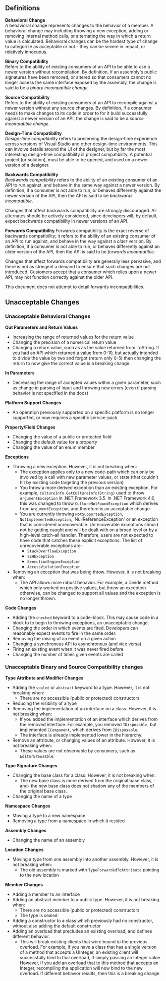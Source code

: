 ## Definitions

**Behavioral Change**  
A behavioral change represents changes to the behavior of a member. A behavioral change may including throwing a new exception, adding or removing internal method calls, or alternating the way in which a return value is calculated. Behavioral changes can be the hardest type of change to categorize as acceptable or not - they can be severe in impact, or relatively innocuous.

**Binary Compatibility**  
Refers to the ability of existing consumers of an API to be able to use a newer version without recompilation. By definition, if an assembly's public signatures have been removed, or altered so that consumers cannot no longer access the same interface exposed by the assembly, the change is said to be a _binary incompatible change_.

**Source Compatibility**  
Refers to the ability of existing consumers of an API to recompile against a newer version without any source changes. By definition, if a consumer needs to make changes to its code in order to for it build successfully against a newer version of an API, the change is said to be a _source incompatible change_.

**Design-Time Compatibility**  
_Design-time compatibility_ refers to preserving the design-time experience across versions of Visual Studio and other design-time environments. This can involve details around the UI of the designer, but by far the most interesting design-time compatibility is project compatibility. A potential project (or solution), must be able to be opened, and used on a newer version of a designer.

**Backwards Compatibility**  
_Backwards compatibility_ refers to the ability of an existing consumer of an API to run against, and behave in the same way against a newer version. By definition, if a consumer is not able to run, or behaves differently against the newer version of the API, then the API is said to be _backwards incompatible_. 

Changes that affect backwards compatibility are strongly discouraged. All alternates should be actively considered, since developers will, by default, expect backwards compatibility in newer versions of an API.

**Forwards Compatibility**
Forwards compatibility is the exact reverse of backwards compatibility; it refers to the ability of an existing consumer of an API to run against, and behave in the way against a _older_ version. By definition, if a consumer is not able to run, or behaves differently against an older version of the API, then the API is said to be _forwards incompatible_.

Changes that affect forwards compatibility are generally less pervasive, and there is not as stringent a demand to ensure that such changes are not introduced. Customers accept that a consumer which relies upon a newer API, may not function correctly against the older API.

This document does not attempt to detail forwards incompatibilities.

## Unacceptable Changes

### Unacceptable Behavioral Changes

**Out Parameters and Return Values**
* Increasing the range of returned values for the return value
* Changing the precision of a numerical return value
* Changing a return value, such as as the value returned from ToString. If you had an API which returned a value from 0-10, but actually intended to divide the value by two and forgot (return only 0-5) then changing the return to now give the correct value is a breaking change.

**In Parameters**
* Decreasing the range of accepted values within a given parameter, such as change in parsing of input and throwing new errors (even if parsing behavior is not specified in the docs)

**Platform Support Changes**
* An operation previously supported on a specific platform is no longer supported, or now requires a specific service-pack

**Property/Field Changes**
* Changing the value of a public or protected field
* Changing the default value for a property
* Changing the value of an enum member

**Exceptions**
* Throwing a new exception. However, it is not breaking when:
  * The exception applies only to a new code-path which can only be involved by a call with new parameter values, or state (that couldn't hit by existing code targeting the previous version)
  * You throw a more derived exception than an existing exception. For example, `CultureInfo.GetCultureInfo(String)` used to throw `ArgumentException` in .NET Framework 3.5. In .NET Framework 4.0, this was changed to throw `CultureNotFoundException` which derives from `ArgumentException`, and therefore is an acceptable change. 
  * You are currently throwing `NotSupportedException`, `NotImplementedException`, 'NullReferenceException' or an exception that is considered unrecoverable. Unrecoverable exceptions should not be getting caught and will be dealt with on a broad level or by a high-level catch-all handler. Therefore, users are not expected to have code that catches these explicit exceptions. The list of unrecoverable exceptions are:
     * `StackOverflowException`
     * `SEHException`
     * `ExecutionEngineException`
     * `AccessViolationException`
* Removing an exception that was being throw. However, it is not breaking when:
  * The API allows more robust behavior. For example, a Divide method which only worked on positive values, but threw an exception otherwise, can be changed to support all values and the exception is no longer thrown.

**Code Changes**
* Adding the `checked` keyword to a code-block. This may cause code in a block to to begin to throwing exceptions, an unacceptable change.
* Changing the order in which events are fired. Developers can reasonably expect events to fire in the same order.
* Removing the raising of an event on a given action
* Changing a synchronous API to asynchronous (and vice versa)
* Firing an existing event when it was never fired before
* Changing the number of times given events are called

### Unacceptable Binary and Source Compatibility changes

**Type Attribute and Modifier Changes**
* Adding the `sealed` or `abstract` keyword to a type. However, it is not breaking when:
  * There are no accessible (public or protected) constructors
* Reducing the visibility of a type
* Removing the implementation of an interface on a class. However, it is not breaking when:
  * If you added the implementation of an interface which derives from the removed interface. For example, you removed `IDisposable`, but implemented `IComponent`, which derives from `IDisposable`.
  * The interface is already implemented lower in the hierarchy.
* Remove an attribute, or changing values of an attribute. However, it is not breaking when:
  * These values are not observable by consumers, such as `EditorBrowsable`.

**Type Signature Changes**
* Changing the base class for a class. However, it is not breaking when:
  * The new base class is more derived from the original base class, -and- the new base class does not shadow any of the members of the original base class.
* Changing the name of a type

**Namespace Changes**
* Moving a type to a new namespace
* Removing a type from a namespace in which it resided

**Assembly Changes**
* Changing the name of an assembly

**Location Changes**
* Moving a type from one assembly into another assembly. However, it is not breaking when:
  * The old assembly is marked with `TypeForwardedToAttribute` pointing to the new location

**Member Changes**
* Adding a member to an interface
* Adding an abstract member to a public type. However, it is not breaking when:
  * There are no accessible (public or protected) constructors
  * The type is sealed
* Adding a constructor to a class which previously had no constructor, without also adding the default constructor
* Adding an overload that precludes an existing overload, and defines different behavior.
  * This will break existing clients that were bound to the previous overload. For example, if you have a class that has a single version of a method that accepts a UInteger, an existing client will successfully bind to that overload, if simply passing an Integer value. However, if you add an overload that to this method that accepts an Integer, recompiling the application will now bind to the new overload. If different behavior results, then this is a breaking change.




